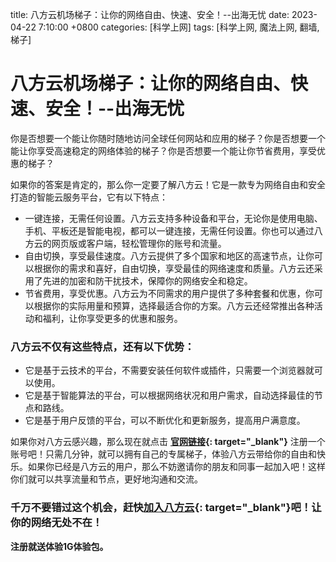 title: 八方云机场梯子：让你的网络自由、快速、安全！--出海无忧
date: 2023-04-22 7:10:00 +0800
categories: [科学上网]
tags: [科学上网, 魔法上网, 翻墙,梯子]
# 八方云机场梯子：让你的网络自由、快速、安全！--出海无忧
你是否想要一个能让你随时随地访问全球任何网站和应用的梯子？你是否想要一个能让你享受高速稳定的网络体验的梯子？你是否想要一个能让你节省费用，享受优惠的梯子？

如果你的答案是肯定的，那么你一定要了解八方云！它是一款专为网络自由和安全打造的智能云服务平台，它有以下特点：

- 一键连接，无需任何设置。八方云支持多种设备和平台，无论你是使用电脑、手机、平板还是智能电视，都可以一键连接，无需任何设置。你也可以通过八方云的网页版或客户端，轻松管理你的账号和流量。
- 自由切换，享受最佳速度。八方云提供了多个国家和地区的高速节点，让你可以根据你的需求和喜好，自由切换，享受最佳的网络速度和质量。八方云还采用了先进的加密和防干扰技术，保障你的网络安全和稳定。
- 节省费用，享受优惠。八方云为不同需求的用户提供了多种套餐和优惠，你可以根据你的实际用量和预算，选择最适合你的方案。八方云还经常推出各种活动和福利，让你享受更多的优惠和服务。

### 八方云不仅有这些特点，还有以下优势：

- 它是基于云技术的平台，不需要安装任何软件或插件，只需要一个浏览器就可以使用。
- 它是基于智能算法的平台，可以根据网络状况和用户需求，自动选择最佳的节点和路线。
- 它是基于用户反馈的平台，可以不断优化和更新服务，提高用户满意度。

如果你对八方云感兴趣，那么现在就点击 **[官网链接](https://cn.bafangyun.vip/#/register?code=K4sqLQvb){: target="_blank"}** 注册一个账号吧！只需几分钟，就可以拥有自己的专属梯子，体验八方云带给你的自由和快乐。如果你已经是八方云的用户，那么不妨邀请你的朋友和同事一起加入吧！这样你们就可以共享流量和节点，更好地沟通和交流。

### 千万不要错过这个机会，赶快[加入八方云](https://cn.bafangyun.vip/#/register?code=K4sqLQvb){: target="_blank"}吧！让你的网络无处不在！

**注册就送体验1G体验包。**
